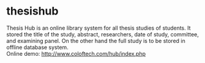 # thesishub
Thesis Hub is an online library system for all thesis studies of students. It stored the title of the study, abstract, researchers, date of study, committee, and examining panel. On the other hand the full study is to be stored in offline database system.
<br>
Online demo: http://www.coloftech.com/hub/index.php
